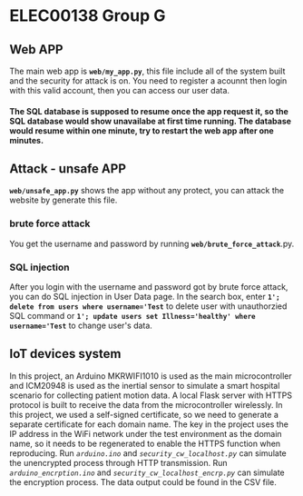 # ELEC00138 Group G 
## Web APP
The main web app is **`web/my_app.py`**, this file include all of the system built and the security for attack is on. You need to register a acounnt then login with this valid account, then you can access our user data.
#### The SQL database is supposed to resume once the app request it, so the SQL database would show unavailabe at first time running. The database would resume within one minute, try to restart the web app after one minutes.
## Attack - unsafe APP
**`web/unsafe_app.py`** shows the app without any protect, you can attack the website by generate this file.
### brute force attack
You get the username and password by running **`web/brute_force_attack`**.py.
### SQL injection
After you login with the username and password got by brute force attack, you can do SQL injection in User Data page.
In the search box, enter **` 1'; delete from users where username='Test `** to delete user with unauthorzied SQL command or **` 1'; update users set Illness='healthy' where username='Test `** to change user's data.
## IoT devices system
In this project, an Arduino MKRWIFI1010 is used as the main microcontroller and ICM20948 is used as the inertial sensor to simulate a smart hospital scenario for collecting patient motion data. A local Flask server with HTTPS protocol is built to receive the data from the microcontroller wirelessly. 
In this project, we used a self-signed certificate, so we need to generate a separate certificate for each domain name. The key in the project uses the IP address in the WiFi network under the test environment as the domain name, so it needs to be regenerated to enable the HTTPS function when reproducing.
Run *`arduino.ino`* and *`security_cw_localhost.py`* can simulate the unencrypted process through HTTP transmission. 
Run *`arduino_encrption.ino`* and *`security_cw_localhost_encrp.py`* can simulate the encryption process. 
The data output could be found in the CSV file. 
